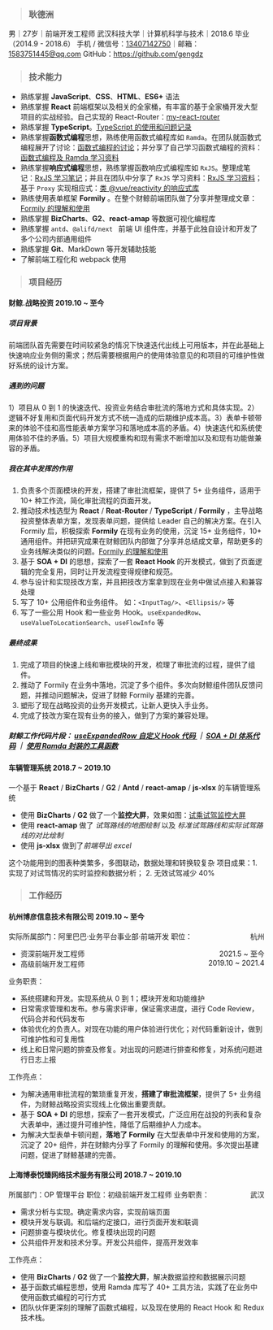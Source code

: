 > ### 耿德洲

男｜27岁｜前端开发工程师
武汉科技大学｜计算机科学与技术｜2018.6 毕业（2014.9 - 2018.6）
手机 / 微信号：<a href="tel:13407142750">13407142750</a>｜邮箱：<a href="mailto:1583751445@qq.com">1583751445@qq.com</a>
GitHub：<a href="https://github.com/gengdz" title="耿德洲的 GitHub 账号" target="_blank">https://github.com/gengdz</a>



> ### 技术能力

* 熟练掌握 **JavaScript**、**CSS**、**HTML**、**ES6+** 语法
* 熟练掌握 **React** 前端框架以及相关的全家桶，有丰富的基于全家桶开发大型项目的实战经验。自己实现的 React-Router：[my-react-router](https://github.com/gengdz/my-react-router)
* 熟练掌握 **TypeScript**。[TypeScript 的使用和问题记录](https://github.com/gengdz/learning-notes/blob/master/TypeScript/%E5%9F%BA%E7%A1%80.md)
* 熟练掌握**函数式编程**思想，熟练使用函数式编程库如 `Ramda`。在团队就函数式编程展开了讨论：[函数式编程的讨论](https://github.com/gengdz/learning-notes/blob/master/my/article/%E5%87%BD%E6%95%B0%E5%BC%8F%E7%BC%96%E7%A8%8B%E7%9A%84%E8%AE%A8%E8%AE%BA20200602.md)；并分享了自己学习函数式编程的资料：[函数式编程及 Ramda 学习资料](https://github.com/gengdz/learning-notes/blob/master/FP/Ramda/Ramda%E5%AD%A6%E4%B9%A0%E8%B5%84%E6%96%99.md)
* 熟练掌握**响应式编程**思想，熟练掌握函数响应式编程库如 `RxJS`。整理成笔记：[RxJS 学习笔记](https://github.com/gengdz/learning-notes/blob/master/RxJS/RxJS%E5%85%A5%E9%97%A8.md)；并且在团队中分享了 `RxJS` 学习资料：[RxJS 学习资料](https://github.com/gengdz/learning-notes/blob/master/RxJS/RxJS%E5%AD%A6%E4%B9%A0%E8%B5%84%E6%96%99.md)；基于 `Proxy` 实现相应式：[类 @vue/reactivity 的响应式库](https://codesandbox.io/s/myreactive-pnil3?file=/src/App.tsx)
* 熟练使用表单框架 **Formily** 。在整个财鲸前端团队做了分享并整理成文章：[Formily 的理解和使用](https://github.com/gengdz/learning-notes/blob/master/my/article/Formily%E7%9A%84%E7%90%86%E8%A7%A3%E5%92%8C%E4%BD%BF%E7%94%A8.md)
* 熟练掌握 **BizCharts**、**G2**、**react-amap** 等数据可视化编程库
* 熟练掌握 `antd`、`@alifd/next ` 前端 UI 组件库，并基于此独自设计和开发了多个公司内部通用组件
* 熟练掌握 **Git**、MarkDown 等开发辅助技能
* 了解前端工程化和 webpack 使用

  

> ### 项目经历

#### 财鲸.战略投资 <time>2019.10 ~ 至今</time> 
##### 项目背景
前端团队首先需要在时间较紧急的情况下快速迭代出线上可用版本，并在此基础上快速响应业务侧的需求；然后需要根据用户的使用体验意见的和项目的可维护性做好系统的设计方案。

##### 遇到的问题
1）项目从 0 到 1 的快速迭代、投资业务结合审批流的落地方式和具体实现。2）逻辑不好复用和页面代码开发方式不统一造成的后期维护成本高。3）表单卡顿带来的体验不佳和高性能表单方案学习和落地成本高的矛盾。4）快速迭代和系统使用体验不佳的矛盾。5）项目大规模重构和现有需求不断增加以及和现有功能做兼容的矛盾。

##### 我在其中发挥的作用
1. 负责多个页面模块的开发，搭建了审批流框架，提供了 5+ 业务组件，适用于 10+ 种工作流，简化审批流程的页面开发。
2. 推动技术栈选型为 **React** / **Reat-Router** / **TypeScript** / **Formily** ，主导战略投资整体表单方案，发现表单问题，提供给 Leader 自己的解决方案。在引入 Formily 后，积极探索 **Formily** 在现有业务的使用，沉淀 15+ 业务组件，10+ 通用组件。并把研究成果在财鲸团队内部做了分享并总结成文章，帮助更多的业务线解决类似的问题。[Formily 的理解和使用](https://github.com/gengdz/learning-notes/blob/master/my/article/Formily%E7%9A%84%E7%90%86%E8%A7%A3%E5%92%8C%E4%BD%BF%E7%94%A8.md)
3. 基于 **SOA + DI** 的思想，探索了一套 **React Hook** 的开发模式，做到了页面逻辑的完全复用，同时让开发流程变得规律和规范。
4. 参与设计和实现技改方案，并且把技改方案拿到现在业务中做试点接入和兼容处理
5. 写了 10+ 公用组件和业务组件。 如：`<InputTag/>`、`<Ellipsis/>` 等
6. 写了一些公用 Hook 和一些业务 Hook。`useExpandedRow`、`useValueToLocationSearch`、`useFlowInfo` 等

##### 最终成果
1. 完成了项目的快速上线和审批模块的开发，梳理了审批流的过程，提供了组件。
2. 推动了 Formily 在业务中落地，沉淀了多个组件。多次向财鲸组件团队反馈问题，并推动问题解决，促进了财鲸 Formily 基建的完善。
3. 塑形了现在战略投资的业务开发模式，让新人更快入手业务。
4. 完成了技改方案在现有业务的接入，做到了方案的兼容处理。


##### 财鲸工作代码片段： [useExpandedRow 自定义 Hook 代码 ](http://gitlab.alibaba-inc.com/whale/buffett/blob/master/src/hooks/useExpandedRow.ts) ｜ [SOA + DI 体系代码](http://gitlab.alibaba-inc.com/whale/buffett/blob/master/src/pages/PreInvestmentManagement/NDAManagement/List/useListService.ts) ｜ [使用 Ramda 封装的工具函数](http://gitlab.alibaba-inc.com/whale/buffett/blob/master/src/utils/utils.ts)



#### 车辆管理系统 <time>2018.7 ~ 2019.10</time>

一个基于 **React** / **BizCharts** / **G2** / **Antd** / **react-amap** / **js-xlsx** 的车辆管理系统

* 使用 **BizCharts** / **G2** 做了一个**监控大屏**，效果如图：<a href="https://github.com/gengdz/learning-notes/blob/master/my/resume/%E8%AF%95%E4%B9%98%E8%AF%95%E9%A9%BE%E7%9B%91%E6%8E%A7%E5%A4%A7%E5%B1%8F.png" download="试乘试驾监控大屏">试乘试驾监控大屏</a>
* 使用 **react-amap** 做了 *试驾路线的地图绘制*  以及 *标准试驾路线和实际试驾路线的对比绘制*
* 使用 **js-xlsx** 做到了*前端导出 excel*

这个功能用到的图表种类繁多，多图联动，数据处理和转换较复杂
项目成果：1. 实现了对试驾情况的实时监控和数据分析； 2. 无效试驾减少 40%



> ### 工作经历

#### 杭州博彦信息技术有限公司 <time>2019.10 ~ 至今</time> 

实际所属部门：阿里巴巴·业务平台事业部·前端开发 <span style ='float: right'>杭州</span>
职位：
* 资深前端开发工程师 <span style ='float: right'>2021.5 ~ 至今</span>
* 高级前端开发工程师 <span style ='float: right'>2019.10 ~ 2021.4</span>

业务职责：
* 系统搭建和开发。实现系统从 0 到 1；模块开发和功能维护
* 日常需求管理和发布。参与需求评审，保证需求进度，进行 Code Review，代码合并和代码发布
* 体验优化的负责人。对现在功能的用户体验进行优化；对代码重新设计，做到可维护性和可复用性
* 线上和日常问题的排查及修复。对出现的问题进行排查和修复，对系统问题进行日志上报

工作亮点：
* 为解决通用审批流程的繁琐重复开发，**搭建了审批流框架**，提供了 5+ 业务组件，为财鲸战略投资实现线上化做出重要贡献。
* 基于 **SOA + DI** 的思想，探索了一套开发模式，广泛应用在战投的列表和复杂大表单中，通过提升可维护性，降低了后期维护人力成本。
* 为解决大型表单卡顿问题，**落地了 Formily** 在大型表单中开发和使用的方案，沉淀了 20+ 组件，并在财鲸内分享了 Formily 的理解和使用。多次提出基建问题，促进了财鲸基建的完善。



#### 上海博泰悦臻网络技术服务有限公司 <time>2018.7 ~ 2019.10</time>

所属部门：OP 管理平台 <span style ='float: right'>武汉</span>
职位：初级前端开发工程师
业务职责：
* 需求分析与实现。确定需求内容，实现前端页面
* 模块开发与联调。和后端约定接口，进行页面开发和联调
* 问题排查与模块优化。修复模块出现的问题
* 公共组件开发和技术分享。开发公共组件，提高开发效率

工作亮点：
* 使用 **BizCharts** / **G2** 做了一个**监控大屏**，解决数据监控和数据展示问题
* 基于函数式编程思想，使用 Ramda 库写了 40+ 工具方法，实践了在业务中使用函数式编程的可行方式
* 团队伙伴更深刻的理解了函数式编程，以及现在使用的 React Hook 和 Redux 技术栈。

